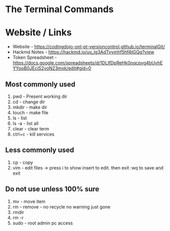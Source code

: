 # The Terminal Commands

# Website / Links
- Website - https://codingdojo-onl-pt-versioncontrol.github.io/terminalGit/
- Hackmd Notes - https://hackmd.io/uv_lg3AdTvymhf5hf4tGQg?view
- Token Spreadsheet - https://docs.google.com/spreadsheets/d/1DLlfDpReHk0oqcpvg4bUvhEYYooB0JEciS2yoN23mxk/edit#gid=0

## Most commonly used
1. pwd - Present working dir
2. cd - change dir
3. mkdir - make dir
4. touch - make file
5. ls - list 
6. ls -a - list all
7. clear - clear term
8. ctrl+c - kill services

## Less commonly used
1. cp - copy
2. vim - edit files -> press i to show insert to edit.  then exit :wq to save and exit


## Do not use unless 100% sure
1. mv - move item
2. rm - remove - no recycle no warning just gone
3. rmdir
4. rm -r
5. sudo - root admin pc access